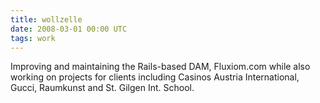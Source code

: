 ```yaml
---
title: wollzelle
date: 2008-03-01 00:00 UTC
tags: work
---
```


Improving and maintaining the Rails-based DAM, Fluxiom.com while also working on projects for clients including Casinos Austria International, Gucci, Raumkunst and St. Gilgen Int. School.
